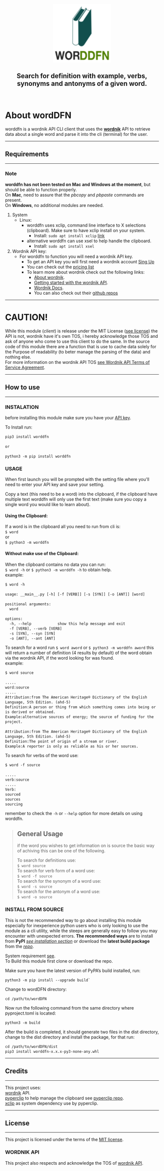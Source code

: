 <div align="center">
<img src= "https://github.com/SirX7/wordDFN/blob/main/images/logo/Color_logo-no_background_RM.png?raw=true" />

## Search for definition with example, verbs, synonyms and antonyms of a given word. 
<br/>
</div>  

# About wordDFN 
worddfn is a wordnik API CLI client that uses the **[wordnik](https://developer.wordnik.com/)** API to retrieve data about a single word and parse it into the cli (terminal) for the user.  

---

## Requirements  

---
### Note  
**worddfn has not been tested on Mac and Windows at the moment**, but should be able to function properly.  
On **Mac**, need to assure that the *pbcopy* and *pbpaste* commands are present.  
On **Windows**, no additional modules are needed.  

1. System
    - Linux:  
        - worddfn uses xclip, command line interface to X selections (clipboard). Make sure to have xclip install on your system.  
            - Install: `sudo apt install xclip` [link](https://github.com/astrand/xclip "xclip github page.")  
        - alternative worddfn can use xsel to help handle the clipboard.  
            - Install: `sudo apt install xsel`  
2. Wordnik API key:  
    - For worddfn to function you will need a wordnik API key.  
        - To get an API key you will first need a wordnik account [Sing Up](https://login.wordnik.com/login?state=hKFo2SB6TTk1ckxLSkRMbHhZXzVjSHR4QXpOVDVRdHRfcU5ER6FupWxvZ2luo3RpZNkgNkxmVXZiVVYySnFCVFA3cVJKMkZEbmprUkZsaW00QmqjY2lk2SBKTk9ob3FwdTZ1Szg0NDJkYjZJRGliaHRCQ2ZTZUZKYQ&client=JNOhoqpu6uK8442db6IDibhtBCfSeFJa&protocol=oauth2&errorMessage=We%27ve%20updated%20our%20login%20process!%20If%20you%20haven%27t%20yet%2C%20please%20use%20the%20%27don%27t%20remember%20your%20password%3F%27%20link%20below%20to%20create%20a%20new%20Wordnik%20password.&defaultDatabaseConnection=Wordnik-User-Prod&defaultDomain=https%3A%2F%2Fwww.wordnik.com&response_type=code&redirect_uri=https%3A%2F%2Fwww.wordnik.com%2Fcallback&scope=openid%20email%20profile)  
        - You can check out the [pricing list](https://developer.wordnik.com/pricing)  
        - To learn more about wordnik check out the following links:
            - [About wordnik](https://www.wordnik.com/about).  
            - [Getting started with the wordnik API](https://developer.wordnik.com/gettingstarted).  
            - [Wordnik Docs](https://developer.wordnik.com/docs).  
            - You can also check out their [github repos](https://github.com/wordnik)

---

# CAUTION!  
While this module (*client*) is release under the MIT License ([see license](#license)) the API is not, wordnik have it's own TOS, i hereby acknowledge those TOS and ask of anyone who come to use this client to do the same. In the source code of this module there are a function that is use to cache data solely for the Purpose of readability (to beter manage the parsing of the data) and nothing else.  
For more information on the wordnik API TOS [see Wordnik API Terms of Service Agreement](https://developer.wordnik.com/terms "TOS").  

---

## How to use  

---

### INSTALATION  
before installing this module make sure you have your [API key](#requirements).  

To Install run:

```
pip3 install worddfn  

or  

python3 -m pip install worddfn  

```  

### USAGE  
When first launch you will be prompted with the setting file where you'll need to enter your API key and save your setting.  

Copy a text (this need to be a word) into the clipboard, if the clipboard have multiple text worddfn will only use the first text (make sure you copy a single word you would like to learn about).  

#### Using the Clipboard:  
If a word is in the clipboard all you need to run from cli is:  
`$ word`  
or  
`$ python3 -m worddfn`  

#### Without make use of the Clipboard:  
When the clipboard contains no data you can run:  
`$ word -h` or `$ python3 -m worddfn -h` to obtain help.  
example:  

```
$ word -h  

usage: __main__.py [-h] [-f [VERB]] [-s [SYN]] [-o [ANT]] [word]  

positional arguments:  
  word  

options:  
  -h, --help            show this help message and exit  
  -f [VERB], --verb [VERB]  
  -s [SYN], --syn [SYN]  
  -o [ANT], --ant [ANT]  

```

To search for a word run `$ word aword` or `$ python3 -m worddfn aword` this will return a number of definition (4 results by default) of the word obtain via the wordnik API, if the word looking for was found.  
example:  

```
$ word source  

.....  
word:source  
.....  
Attribution:from The American Heritage® Dictionary of the English Language, 5th Edition. (ahd-5)
Definition:A person or thing from which something comes into being or is derived or obtained.
Example:alternative sources of energy; the source of funding for the project.  

Attribution:from The American Heritage® Dictionary of the English Language, 5th Edition. (ahd-5)
Definition:The point of origin of a stream or river.
Example:A reporter is only as reliable as his or her sources.  

```

To search for verbs of the word use:

```
$ word -f source  

.....  
verb:source  
.....  
Verb:  
sourced  
sources  
sourcing  

```

remember to check the `-h` or `--help` option for more details on using worddfn.  
  
> ## General Usage  
> if the word you wishes to get information on is source the basic way  
> of achiving this can be one of the following.  
>  
> To search for definitions use:  
> `$ word source`  
> To search for verb form of a word use:  
> `$ word -f source`  
> To search for the synonym of a word use:  
> `$ word -s source`  
> To search for the antonym of a word use:  
> `$ word -o source`  

### INSTALL FROM SOURCE  
This is not the recommended way to go about installing this module especially for inexperience python users who is only looking to use the module as a cli utility, while the steeps are generally easy to follow you may encounter with unexpected errors. **The recommended ways** are to install from **PyPI** *[ see installation section](#instalation)* or download the **latest build package** from the *[repo](# "worddfn repo")*.

System requirement [see](#requirements).  
To Build this module first clone or download the repo.  

Make sure you have the latest version of PyPA’s build installed, run:  
```
python3 -m pip install --upgrade build`
```
Change to wordDFN directory:  
```
cd /path/to/wordDFN
```
Now run the following command from the same directory where pyproject.toml is located:  
```
python3 -m build
```
After the build is completed, it should generate two files in the dist directory, change to the dist directory and install the package, for that run:  
```
cd /path/to/wordDFN/dist
pip3 install worddfn-x.x.x-py3-none-any.whl
```

---

## Credits  

---

This project uses:  
[wordnik](https://www.wordnik.com/) API.  
[pyperclip](https://pypi.org/project/pyperclip/#description) to help manage the clipboard see [pyperclip repo](https://github.com/asweigart/pyperclip).  
[xclip](https://github.com/astrand/xclip) as system dependency use by pyperclip.  

---

## License  

---

This project is licensed under the terms of the [MIT license](#LICENSE).  
  
### WORDNIK API  
This project also respects and acknowledge the TOS of [wordnik API](https://developer.wordnik.com/terms).  